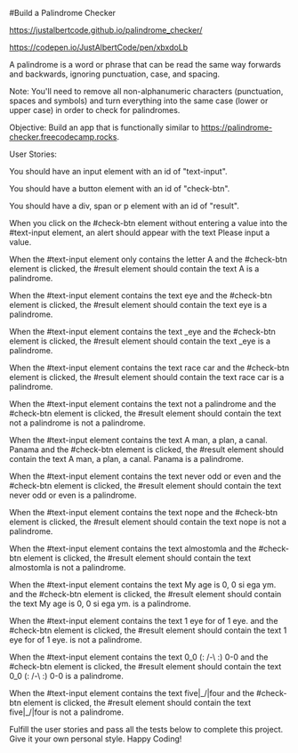 #Build a Palindrome Checker

https://justalbertcode.github.io/palindrome_checker/

https://codepen.io/JustAlbertCode/pen/xbxdoLb


A palindrome is a word or phrase that can be read the same way forwards and backwards, ignoring punctuation, case, and spacing.

Note: You'll need to remove all non-alphanumeric characters (punctuation, spaces and symbols) and turn everything into the same case (lower or upper case) in order to check for palindromes.

Objective: Build an app that is functionally similar to https://palindrome-checker.freecodecamp.rocks.

User Stories:

You should have an input element with an id of "text-input".

You should have a button element with an id of "check-btn".

You should have a div, span or p element with an id of "result".

When you click on the #check-btn element without entering a value into the #text-input element, an alert should appear with the text Please input a value.

When the #text-input element only contains the letter A and the #check-btn element is clicked, the #result element should contain the text A is a palindrome.

When the #text-input element contains the text eye and the #check-btn element is clicked, the #result element should contain the text eye is a palindrome.

When the #text-input element contains the text _eye and the #check-btn element is clicked, the #result element should contain the text _eye is a palindrome.

When the #text-input element contains the text race car and the #check-btn element is clicked, the #result element should contain the text race car is a palindrome.

When the #text-input element contains the text not a palindrome and the #check-btn element is clicked, the #result element should contain the text not a palindrome is not a palindrome.

When the #text-input element contains the text A man, a plan, a canal. Panama and the #check-btn element is clicked, the #result element should contain the text A man, a plan, a canal. Panama is a palindrome.

When the #text-input element contains the text never odd or even and the #check-btn element is clicked, the #result element should contain the text never odd or even is a palindrome.

When the #text-input element contains the text nope and the #check-btn element is clicked, the #result element should contain the text nope is not a palindrome.

When the #text-input element contains the text almostomla and the #check-btn element is clicked, the #result element should contain the text almostomla is not a palindrome.

When the #text-input element contains the text My age is 0, 0 si ega ym. and the #check-btn element is clicked, the #result element should contain the text My age is 0, 0 si ega ym. is a palindrome.

When the #text-input element contains the text 1 eye for of 1 eye. and the #check-btn element is clicked, the #result element should contain the text 1 eye for of 1 eye. is not a palindrome.

When the #text-input element contains the text 0_0 (: /-\ :) 0-0 and the #check-btn element is clicked, the #result element should contain the text 0_0 (: /-\ :) 0-0 is a palindrome.

When the #text-input element contains the text five|\_/|four and the #check-btn element is clicked, the #result element should contain the text five|\_/|four is not a palindrome.

Fulfill the user stories and pass all the tests below to complete this project. Give it your own personal style. Happy Coding!
